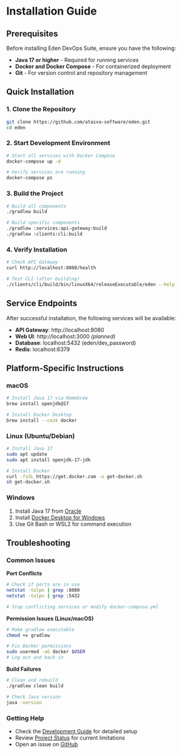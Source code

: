 # Installation Guide

## Prerequisites

Before installing Eden DevOps Suite, ensure you have the following:

- **Java 17 or higher** - Required for running services
- **Docker and Docker Compose** - For containerized deployment
- **Git** - For version control and repository management

## Quick Installation

### 1. Clone the Repository

```bash
git clone https://github.com/ataiva-software/eden.git
cd eden
```

### 2. Start Development Environment

```bash
# Start all services with Docker Compose
docker-compose up -d

# Verify services are running
docker-compose ps
```

### 3. Build the Project

```bash
# Build all components
./gradlew build

# Build specific components
./gradlew :services:api-gateway:build
./gradlew :clients:cli:build
```

### 4. Verify Installation

```bash
# Check API Gateway
curl http://localhost:8080/health

# Test CLI (after building)
./clients/cli/build/bin/linuxX64/releaseExecutable/eden --help
```

## Service Endpoints

After successful installation, the following services will be available:

- **API Gateway**: http://localhost:8080
- **Web UI**: http://localhost:3000 *(planned)*
- **Database**: localhost:5432 (eden/dev_password)
- **Redis**: localhost:6379

## Platform-Specific Instructions

### macOS

```bash
# Install Java 17 via Homebrew
brew install openjdk@17

# Install Docker Desktop
brew install --cask docker
```

### Linux (Ubuntu/Debian)

```bash
# Install Java 17
sudo apt update
sudo apt install openjdk-17-jdk

# Install Docker
curl -fsSL https://get.docker.com -o get-docker.sh
sh get-docker.sh
```

### Windows

1. Install Java 17 from [Oracle](https://www.oracle.com/java/technologies/downloads/)
2. Install [Docker Desktop for Windows](https://www.docker.com/products/docker-desktop)
3. Use Git Bash or WSL2 for command execution

## Troubleshooting

### Common Issues

**Port Conflicts**
```bash
# Check if ports are in use
netstat -tulpn | grep :8080
netstat -tulpn | grep :5432

# Stop conflicting services or modify docker-compose.yml
```

**Permission Issues (Linux/macOS)**
```bash
# Make gradlew executable
chmod +x gradlew

# Fix Docker permissions
sudo usermod -aG docker $USER
# Log out and back in
```

**Build Failures**
```bash
# Clean and rebuild
./gradlew clean build

# Check Java version
java -version
```

### Getting Help

- Check the [Development Guide](development.md) for detailed setup
- Review [Project Status](../development/project-status.md) for current limitations
- Open an issue on [GitHub](https://github.com/your-org/eden/issues)